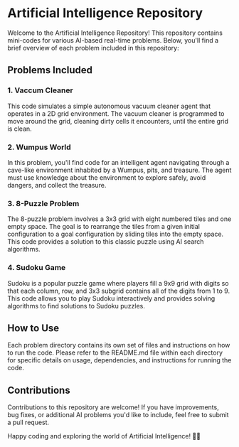 # Artificial Intelligence Repository

Welcome to the Artificial Intelligence Repository! This repository contains mini-codes for various AI-based real-time problems. Below, you'll find a brief overview of each problem included in this repository:

## Problems Included

### 1. Vaccum Cleaner
This code simulates a simple autonomous vacuum cleaner agent that operates in a 2D grid environment. The vacuum cleaner is programmed to move around the grid, cleaning dirty cells it encounters, until the entire grid is clean.

### 2. Wumpus World
In this problem, you'll find code for an intelligent agent navigating through a cave-like environment inhabited by a Wumpus, pits, and treasure. The agent must use knowledge about the environment to explore safely, avoid dangers, and collect the treasure.

### 3. 8-Puzzle Problem
The 8-puzzle problem involves a 3x3 grid with eight numbered tiles and one empty space. The goal is to rearrange the tiles from a given initial configuration to a goal configuration by sliding tiles into the empty space. This code provides a solution to this classic puzzle using AI search algorithms.

### 4. Sudoku Game
Sudoku is a popular puzzle game where players fill a 9x9 grid with digits so that each column, row, and 3x3 subgrid contains all of the digits from 1 to 9. This code allows you to play Sudoku interactively and provides solving algorithms to find solutions to Sudoku puzzles.

## How to Use
Each problem directory contains its own set of files and instructions on how to run the code. Please refer to the README.md file within each directory for specific details on usage, dependencies, and instructions for running the code.

## Contributions
Contributions to this repository are welcome! If you have improvements, bug fixes, or additional AI problems you'd like to include, feel free to submit a pull request.

Happy coding and exploring the world of Artificial Intelligence! 🤖🧠
